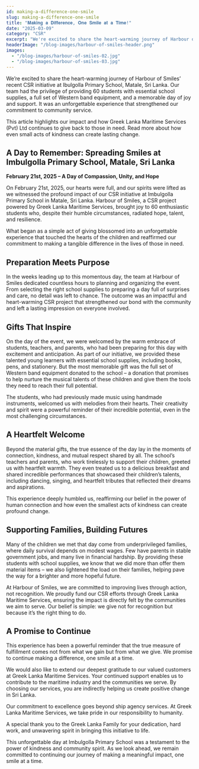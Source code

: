 ```yaml
---
id: making-a-difference-one-smile
slug: making-a-difference-one-smile
title: "𝐌𝐚𝐤𝐢𝐧𝐠 𝐚 𝐃𝐢𝐟𝐟𝐞𝐫𝐞𝐧𝐜𝐞, 𝐎𝐧𝐞 𝐒𝐦𝐢𝐥𝐞 𝐚𝐭 𝐚 𝐓𝐢𝐦𝐞!"
date: "2025-03-09"
category: "CSR"
excerpt: "We're excited to share the heart-warming journey of Harbour of Smiles' recent CSR initiative at Ibulgolla Primary School, Matale, Sri Lanka. Our team had the privilege of providing 60 students with essential school supplies, a full set of Western band equipment, and a memorable day of joy and support. It was an unforgettable experience that strengthened our commitment to community service."
headerImage: "/blog-images/harbour-of-smiles-header.png"
images:
  - "/blog-images/harbour-of-smiles-02.jpg"
  - "/blog-images/harbour-of-smiles-03.jpg"
---
```


We’re excited to share the heart-warming journey of Harbour of Smiles’ recent CSR initiative at Ibulgolla Primary School, Matale, Sri Lanka. Our team had the privilege of providing 60 students with essential school supplies, a full set of Western band equipment, and a memorable day of joy and support. It was an unforgettable experience that strengthened our commitment to community service.

This article highlights our impact and how Greek Lanka Maritime Services (Pvt) Ltd continues to give back to those in need. Read more about how even small acts of kindness can create lasting change.

## A Day to Remember: Spreading Smiles at Imbulgolla Primary School, Matale, Sri Lanka

**February 21st, 2025 – A Day of Compassion, Unity, and Hope**

On February 21st, 2025, our hearts were full, and our spirits were lifted as we witnessed the profound impact of our CSR initiative at Imbulgolla Primary School in Matale, Sri Lanka. Harbour of Smiles, a CSR project powered by Greek Lanka Maritime Services, brought joy to 60 enthusiastic students who, despite their humble circumstances, radiated hope, talent, and resilience.

What began as a simple act of giving blossomed into an unforgettable experience that touched the hearts of the children and reaffirmed our commitment to making a tangible difference in the lives of those in need.

## Preparation Meets Purpose

In the weeks leading up to this momentous day, the team at Harbour of Smiles dedicated countless hours to planning and organizing the event. From selecting the right school supplies to preparing a day full of surprises and care, no detail was left to chance. The outcome was an impactful and heart-warming CSR project that strengthened our bond with the community and left a lasting impression on everyone involved.

## Gifts That Inspire

On the day of the event, we were welcomed by the warm embrace of students, teachers, and parents, who had been preparing for this day with excitement and anticipation. As part of our initiative, we provided these talented young learners with essential school supplies, including books, pens, and stationery. But the most memorable gift was the full set of Western band equipment donated to the school – a donation that promises to help nurture the musical talents of these children and give them the tools they need to reach their full potential.

The students, who had previously made music using handmade instruments, welcomed us with melodies from their hearts. Their creativity and spirit were a powerful reminder of their incredible potential, even in the most challenging circumstances.

## A Heartfelt Welcome

Beyond the material gifts, the true essence of the day lay in the moments of connection, kindness, and mutual respect shared by all. The school’s teachers and parents, who work tirelessly to support their children, greeted us with heartfelt warmth. They even treated us to a delicious breakfast and shared incredible performances that showcased their children’s talents, including dancing, singing, and heartfelt tributes that reflected their dreams and aspirations.

This experience deeply humbled us, reaffirming our belief in the power of human connection and how even the smallest acts of kindness can create profound change.

## Supporting Families, Building Futures

Many of the children we met that day come from underprivileged families, where daily survival depends on modest wages. Few have parents in stable government jobs, and many live in financial hardship. By providing these students with school supplies, we know that we did more than offer them material items – we also lightened the load on their families, helping pave the way for a brighter and more hopeful future.

At Harbour of Smiles, we are committed to improving lives through action, not recognition. We proudly fund our CSR efforts through Greek Lanka Maritime Services, ensuring the impact is directly felt by the communities we aim to serve. Our belief is simple: we give not for recognition but because it’s the right thing to do.

## A Promise to Continue

This experience has been a powerful reminder that the true measure of fulfillment comes not from what we gain but from what we give. We promise to continue making a difference, one smile at a time.

We would also like to extend our deepest gratitude to our valued customers at Greek Lanka Maritime Services. Your continued support enables us to contribute to the maritime industry and the communities we serve. By choosing our services, you are indirectly helping us create positive change in Sri Lanka.

Our commitment to excellence goes beyond ship agency services. At Greek Lanka Maritime Services, we take pride in our responsibility to humanity.

A special thank you to the Greek Lanka Family for your dedication, hard work, and unwavering spirit in bringing this initiative to life.

This unforgettable day at Imbulgolla Primary School was a testament to the power of kindness and community spirit. As we look ahead, we remain committed to continuing our journey of making a meaningful impact, one smile at a time.
